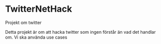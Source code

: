 # TwitterNetHack
Projekt om twitter

Detta projekt är om att hacka twitter som ingen förstår än vad det handlar om. Vi ska använda use cases

